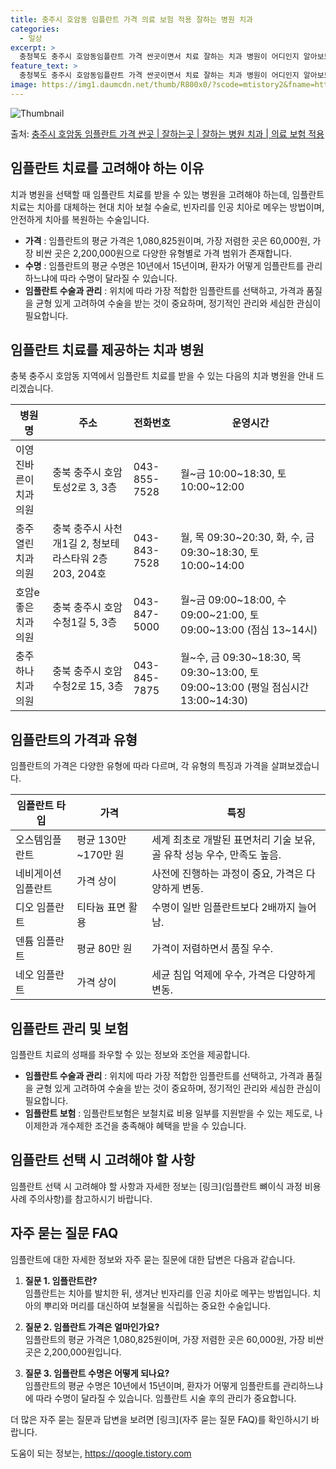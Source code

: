 ```yaml
---
title: 충주시 호암동 임플란트 가격 의료 보험 적용 잘하는 병원 치과
categories:
  - 일상
excerpt: >
  충청북도 충주시 호암동임플란트 가격 싼곳이면서 치료 잘하는 치과 병원이 어디인지 알아보도록 하겠습니다. 충청북도 충주시 호암동에 위치한 이영진바른이치과의원 충주열린치과의원 호암e좋은치과의원 충주하나치과의원 순서대로 안내 드리며, 임플란트 치료시 신경써야 할 부분 또한 같이 공유 드리겠습니다.2024년 임플란트 가격 살펴보기 👈 클릭임플란트 평균 가격이영진바른이치과의원표 내에 있는 전화 번호를 클릭 하시면 이영진바른이치과의원로 바로 전화 연결 됩니다.분류주소전화번호치과의원충청북도 충주시 호암토성2로 3, 3층 (호암동)📞043-855-7528로 전화하기이영진바른이치과의원 위치 확인하기 👈 클릭요일운영시간월요일10:00~18:30화요일10:00~18:30수요일10:00~18:..
feature_text: >
  충청북도 충주시 호암동임플란트 가격 싼곳이면서 치료 잘하는 치과 병원이 어디인지 알아보도록 하겠습니다. 충청북도 충주시 호암동에 위치한 이영진바른이치과의원 충주열린치과의원 호암e좋은치과의원 충주하나치과의원 순서대로 안내 드리며, 임플란트 치료시 신경써야 할 부분 또한 같이 공유 드리겠습니다.2024년 임플란트 가격 살펴보기 👈 클릭임플란트 평균 가격이영진바른이치과의원표 내에 있는 전화 번호를 클릭 하시면 이영진바른이치과의원로 바로 전화 연결 됩니다.분류주소전화번호치과의원충청북도 충주시 호암토성2로 3, 3층 (호암동)📞043-855-7528로 전화하기이영진바른이치과의원 위치 확인하기 👈 클릭요일운영시간월요일10:00~18:30화요일10:00~18:30수요일10:00~18:..
image: https://img1.daumcdn.net/thumb/R800x0/?scode=mtistory2&fname=https%3A%2F%2Fblog.kakaocdn.net%2Fdn%2FPVErP%2FbtsGYy3rqKP%2Fopokw9ruUWIx4MdyIPfT80%2Fimg.webp
---
```


![Thumbnail](https://img1.daumcdn.net/thumb/R800x0/?scode=mtistory2&fname=https%3A%2F%2Fblog.kakaocdn.net%2Fdn%2FPVErP%2FbtsGYy3rqKP%2Fopokw9ruUWIx4MdyIPfT80%2Fimg.webp)

<p>출처: <a href="https://qoogle.tistory.com/7180" rel="dofollow">충주시 호암동 임플란트 가격 싼곳 | 잘하는곳 | 잘하는 병원 치과 | 의료 보험 적용</a> </p>

## 임플란트 치료를 고려해야 하는 이유

치과 병원을 선택할 때 임플란트 치료를 받을 수 있는 병원을 고려해야 하는데, 임플란트 치료는 치아를 대체하는 현대 치아 보철 수술로,
빈자리를 인공 치아로 메우는 방법이며, 안전하게 치아를 복원하는 수술입니다.

  * **가격** : 임플란트의 평균 가격은 1,080,825원이며, 가장 저렴한 곳은 60,000원, 가장 비싼 곳은 2,200,000원으로 다양한 유형별로 가격 범위가 존재합니다.
  * **수명** : 임플란트의 평균 수명은 10년에서 15년이며, 환자가 어떻게 임플란트를 관리하느냐에 따라 수명이 달라질 수 있습니다.
  * **임플란트 수술과 관리** : 위치에 따라 가장 적합한 임플란트를 선택하고, 가격과 품질을 균형 있게 고려하여 수술을 받는 것이 중요하며, 정기적인 관리와 세심한 관심이 필요합니다.

## 임플란트 치료를 제공하는 치과 병원

충북 충주시 호암동 지역에서 임플란트 치료를 받을 수 있는 다음의 치과 병원을 안내 드리겠습니다.

병원명 | 주소 | 전화번호 | 운영시간  
---|---|---|---  
이영진바른이치과의원 | 충북 충주시 호암토성2로 3, 3층 | 043-855-7528 | 월~금 10:00~18:30, 토 10:00~12:00  
충주열린치과의원 | 충북 충주시 사천개1길 2, 청보테라스타워 2층 203, 204호 | 043-843-7528 | 월, 목 09:30~20:30, 화, 수, 금 09:30~18:30, 토 10:00~14:00  
호암e좋은치과의원 | 충북 충주시 호암수청1길 5, 3층 | 043-847-5000 | 월~금 09:00~18:00, 수 09:00~21:00, 토 09:00~13:00 (점심 13~14시)  
충주하나치과의원 | 충북 충주시 호암수청2로 15, 3층 | 043-845-7875 | 월~수, 금 09:30~18:30, 목 09:30~13:00, 토 09:00~13:00 (평일 점심시간 13:00~14:30)  
  
## 임플란트의 가격과 유형

임플란트의 가격은 다양한 유형에 따라 다르며, 각 유형의 특징과 가격을 살펴보겠습니다.

임플란트 타입 | 가격 | 특징  
---|---|---  
오스템임플란트 | 평균 130만~170만 원 | 세계 최초로 개발된 표면처리 기술 보유, 골 유착 성능 우수, 만족도 높음.  
네비게이션 임플란트 | 가격 상이 | 사전에 진행하는 과정이 중요, 가격은 다양하게 변동.  
디오 임플란트 | 티타늄 표면 활용 | 수명이 일반 임플란트보다 2배까지 늘어남.  
덴튬 임플란트 | 평균 80만 원 | 가격이 저렴하면서 품질 우수.  
네오 임플란트 | 가격 상이 | 세균 침입 억제에 우수, 가격은 다양하게 변동.  
  
## 임플란트 관리 및 보험

임플란트 치료의 성패를 좌우할 수 있는 정보와 조언을 제공합니다.

  * **임플란트 수술과 관리** : 위치에 따라 가장 적합한 임플란트를 선택하고, 가격과 품질을 균형 있게 고려하여 수술을 받는 것이 중요하며, 정기적인 관리와 세심한 관심이 필요합니다.
  * **임플란트 보험** : 임플란트보험은 보철치료 비용 일부를 지원받을 수 있는 제도로, 나이제한과 개수제한 조건을 충족해야 혜택을 받을 수 있습니다.

## 임플란트 선택 시 고려해야 할 사항

임플란트 선택 시 고려해야 할 사항과 자세한 정보는 [링크](임플란트 뼈이식 과정 비용 사례 주의사항)를 참고하시기 바랍니다.

## 자주 묻는 질문 FAQ

임플란트에 대한 자세한 정보와 자주 묻는 질문에 대한 답변은 다음과 같습니다.

  1. **질문 1. 임플란트란?**  
임플란트는 치아를 발치한 뒤, 생겨난 빈자리를 인공 치아로 메꾸는 방법입니다. 치아의 뿌리와 머리를 대신하여 보철물을 식립하는 중요한
수술입니다.

  2. **질문 2. 임플란트 가격은 얼마인가요?**  
임플란트의 평균 가격은 1,080,825원이며, 가장 저렴한 곳은 60,000원, 가장 비싼 곳은 2,200,000원입니다.

  3. **질문 3. 임플란트 수명은 어떻게 되나요?**  
임플란트의 평균 수명은 10년에서 15년이며, 환자가 어떻게 임플란트를 관리하느냐에 따라 수명이 달라질 수 있습니다. 임플란트 시술 후의
관리가 중요합니다.

더 많은 자주 묻는 질문과 답변을 보려면 [링크](자주 묻는 질문 FAQ)를 확인하시기 바랍니다.

 

도움이 되는 정보는, <a href="https://qoogle.tistory.com" rel="dofollow">https://qoogle.tistory.com</a>


